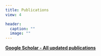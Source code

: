 ```yaml
---
title: Publications
view: 4

header:
  caption: ""
  image: ""
---
```


[**Google Scholar - All updated publications**](https://scholar.google.de/citations?hl=en&user=WoqSEpYAAAAJ&sortby=pubdate&view_op=list_works&gmla=AJsN-F7J2Cf4PX0cy8eovPEhhzHny43gqk1a2CnHxPUfMuOSG4dCP1mbsHJS13sYrVJmJHh1kVy63UbZImQ8BILZ5tL3AiKsii6JUnNPe0EHFtKQ92pP_2mN5Z73fLaGOeJ4PbqGuPTRTtEVnT88fu7vUeHTSMLwYw)

